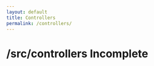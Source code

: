 ```yaml
---
layout: default
title: Controllers
permalink: /controllers/
---
```


<h1>/src/controllers <span class="label label-warning">Incomplete</span></h1>
